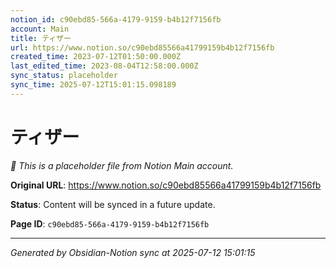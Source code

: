 ```yaml
---
notion_id: c90ebd85-566a-4179-9159-b4b12f7156fb
account: Main
title: ティザー
url: https://www.notion.so/c90ebd85566a41799159b4b12f7156fb
created_time: 2023-07-12T01:50:00.000Z
last_edited_time: 2023-08-04T12:58:00.000Z
sync_status: placeholder
sync_time: 2025-07-12T15:01:15.098189
---
```


# ティザー

*🔄 This is a placeholder file from Notion Main account.*

**Original URL**: https://www.notion.so/c90ebd85566a41799159b4b12f7156fb

**Status**: Content will be synced in a future update.

**Page ID**: `c90ebd85-566a-4179-9159-b4b12f7156fb`

---

*Generated by Obsidian-Notion sync at 2025-07-12 15:01:15*
